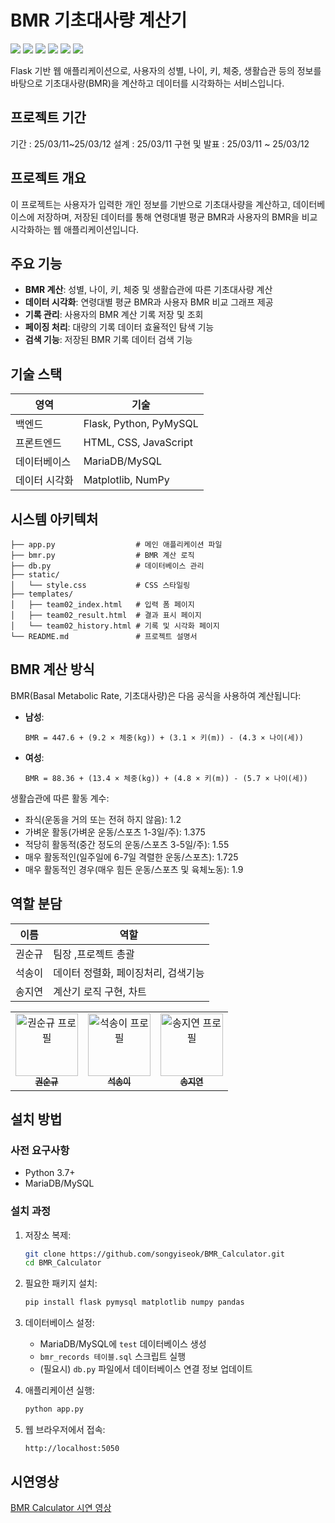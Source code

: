 # BMR 기초대사량 계산기

<p align=\"center\">
  <img src=\"https://img.shields.io/badge/python-3776AB?style=for-the-badge&logo=python&logoColor=white\" />
  <img src=\"https://img.shields.io/badge/flask-000000?style=for-the-badge&logo=flask&logoColor=white\" />
  <img src=\"https://img.shields.io/badge/mysql-4479A1?style=for-the-badge&logo=mysql&logoColor=white\" />
  <img src=\"https://img.shields.io/badge/matplotlib-11557c?style=for-the-badge&logo=matplotlib&logoColor=white\" />
  <img src=\"https://img.shields.io/badge/numpy-013243?style=for-the-badge&logo=numpy&logoColor=white\" />
  <img src=\"https://img.shields.io/badge/jquery-0769AD?style=for-the-badge&logo=jquery&logoColor=white\" />
</p>

Flask 기반 웹 애플리케이션으로, 사용자의 성별, 나이, 키, 체중, 생활습관 등의 정보를 바탕으로 기초대사량(BMR)을 계산하고 데이터를 시각화하는 서비스입니다.

## 프로젝트 기간
기간 : 25/03/11~25/03/12
설계 : 25/03/11
구현 및 발표 : 25/03/11 ~ 25/03/12

## 프로젝트 개요

이 프로젝트는 사용자가 입력한 개인 정보를 기반으로 기초대사량을 계산하고, 데이터베이스에 저장하며, 저장된 데이터를 통해 연령대별 평균 BMR과 사용자의 BMR을 비교 시각화하는 웹 애플리케이션입니다.

## 주요 기능

- **BMR 계산**: 성별, 나이, 키, 체중 및 생활습관에 따른 기초대사량 계산
- **데이터 시각화**: 연령대별 평균 BMR과 사용자 BMR 비교 그래프 제공
- **기록 관리**: 사용자의 BMR 계산 기록 저장 및 조회
- **페이징 처리**: 대량의 기록 데이터 효율적인 탐색 기능
- **검색 기능**: 저장된 BMR 기록 데이터 검색 기능

## 기술 스택

| 영역 | 기술 |
|------|------|
| 백엔드 | Flask, Python, PyMySQL |
| 프론트엔드 | HTML, CSS, JavaScript |
| 데이터베이스 | MariaDB/MySQL |
| 데이터 시각화 | Matplotlib, NumPy |

## 시스템 아키텍처

```
├── app.py                  # 메인 애플리케이션 파일
├── bmr.py                  # BMR 계산 로직
├── db.py                   # 데이터베이스 관리
├── static/
│   └── style.css           # CSS 스타일링
├── templates/
│   ├── team02_index.html   # 입력 폼 페이지
│   ├── team02_result.html  # 결과 표시 페이지
│   └── team02_history.html # 기록 및 시각화 페이지
└── README.md               # 프로젝트 설명서
```

## BMR 계산 방식

BMR(Basal Metabolic Rate, 기초대사량)은 다음 공식을 사용하여 계산됩니다:

- **남성**:
  ```
  BMR = 447.6 + (9.2 × 체중(kg)) + (3.1 × 키(m)) - (4.3 × 나이(세))
  ```

- **여성**:
  ```
  BMR = 88.36 + (13.4 × 체중(kg)) + (4.8 × 키(m)) - (5.7 × 나이(세))
  ```

생활습관에 따른 활동 계수:
- 좌식(운동을 거의 또는 전혀 하지 않음): 1.2
- 가벼운 활동(가벼운 운동/스포츠 1-3일/주): 1.375
- 적당히 활동적(중간 정도의 운동/스포츠 3-5일/주): 1.55
- 매우 활동적인(일주일에 6-7일 격렬한 운동/스포츠): 1.725
- 매우 활동적인 경우(매우 힘든 운동/스포츠 및 육체노동): 1.9

## 역할 분담

| 이름 | 역할 |
|------|------|
| 권순규 | 팀장 ,프로젝트 총괄 |
| 석송이 | 데이터 정렬화, 페이징처리, 검색기능 |
| 송지연 | 계산기 로직 구현, 차트 |

<artifacts>
<artifact id="profile-cards" type="text/markdown">

<table>
  <tr>
    <td align="center">
      <a href="https://github.com/SK-Kwon90">
        <img src="https://github.com/SK-Kwon90.png" width="100px;" alt="권순규 프로필"/>
        <br />
        <sub><b>권순규</b></sub>
      </a>
      <br />
    </td>
    <td align="center">
      <a href="https://github.com/songyiseok">
        <img src="https://github.com/songyiseok.png" width="100px;" alt="석송이 프로필"/>
        <br />
        <sub><b>석송이</b></sub>
      </a>
      <br />
    </td>
    <td align="center">
      <a href="https://github.com/ssuuoo12">
        <img src="https://github.com/ssuuoo12.png" width="100px;" alt="송지연 프로필"/>
        <br />
        <sub><b>송지연</b></sub>
      </a>
      <br />
    </td>
  </tr>
</table>
</artifact>
</artifacts>




## 설치 방법

### 사전 요구사항
- Python 3.7+
- MariaDB/MySQL

### 설치 과정

1. 저장소 복제:
   ```bash
   git clone https://github.com/songyiseok/BMR_Calculator.git
   cd BMR_Calculator
   ```

2. 필요한 패키지 설치:
   ```bash
   pip install flask pymysql matplotlib numpy pandas
   ```

3. 데이터베이스 설정:
   - MariaDB/MySQL에 `test` 데이터베이스 생성
   - `bmr_records 테이블.sql` 스크립트 실행
   - (필요시) `db.py` 파일에서 데이터베이스 연결 정보 업데이트

4. 애플리케이션 실행:
   ```bash
   python app.py
   ```

5. 웹 브라우저에서 접속:
   ```
   http://localhost:5050
   ```

## 시연영상

[BMR Calculator 시연 영상](https://www.youtube.com/watch?v=-jvTe9RzVHA)



